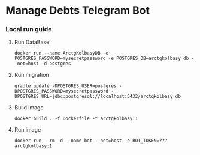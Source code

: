 # Manage Debts Telegram Bot

### Local run guide

1. Run DataBase:
    
    ```docker run --name ArctgKolbasyDB -e POSTGRES_PASSWORD=mysecretpassword -e POSTGRES_DB=arctgkolbasy_db --net=host -d postgres```

2. Run migration
    
    ```gradle update -DPOSTGRES_USER=postgres -DPOSTGRES_PASSWORD=mysecretpassword -DPOSTGRES_URL=jdbc:postgresql://localhost:5432/arctgkolbasy_db```

3. Build image

   ```docker build . -f Dockerfile -t arctgkolbasy:1```

4. Run image
   
   ```docker run --rm -d --name bot --net=host -e BOT_TOKEN=??? arctgkolbasy:1```
